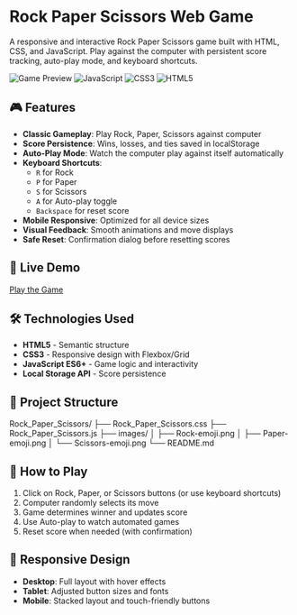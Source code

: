 # Rock Paper Scissors Web Game

A responsive and interactive Rock Paper Scissors game built with HTML, CSS, and JavaScript. Play against the computer with persistent score tracking, auto-play mode, and keyboard shortcuts.

![Game Preview](https://img.shields.io/badge/Status-Live-brightgreen) 
![JavaScript](https://img.shields.io/badge/JavaScript-ES6+-yellow) 
![CSS3](https://img.shields.io/badge/CSS3-Responsive-blue) 
![HTML5](https://img.shields.io/badge/HTML5-Semantic-orange)

## 🎮 Features

- **Classic Gameplay**: Play Rock, Paper, Scissors against computer
- **Score Persistence**: Wins, losses, and ties saved in localStorage
- **Auto-Play Mode**: Watch the computer play against itself automatically
- **Keyboard Shortcuts**: 
  - `R` for Rock
  - `P` for Paper  
  - `S` for Scissors
  - `A` for Auto-play toggle
  - `Backspace` for reset score
- **Mobile Responsive**: Optimized for all device sizes
- **Visual Feedback**: Smooth animations and move displays
- **Safe Reset**: Confirmation dialog before resetting scores

## 🚀 Live Demo

[Play the Game](https://e2skm.github.io/Rock_Paper_Scissors/)

## 🛠️ Technologies Used

- **HTML5** - Semantic structure
- **CSS3** - Responsive design with Flexbox/Grid
- **JavaScript ES6+** - Game logic and interactivity
- **Local Storage API** - Score persistence

## 📁 Project Structure
Rock_Paper_Scissors/
├── Rock_Paper_Scissors.css
├── Rock_Paper_Scissors.js
├── images/
│ ├── Rock-emoji.png
│ ├── Paper-emoji.png
│ └── Scissors-emoji.png
└── README.md

## 🎯 How to Play

1. Click on Rock, Paper, or Scissors buttons (or use keyboard shortcuts)
2. Computer randomly selects its move
3. Game determines winner and updates score
4. Use Auto-play to watch automated games
5. Reset score when needed (with confirmation)

## 📱 Responsive Design

- **Desktop**: Full layout with hover effects
- **Tablet**: Adjusted button sizes and fonts
- **Mobile**: Stacked layout and touch-friendly buttons

